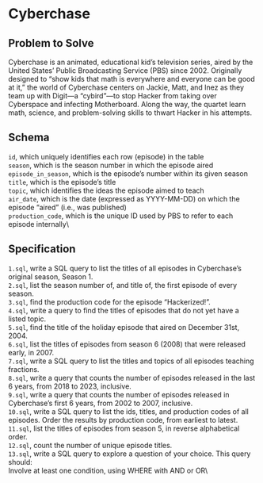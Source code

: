 # Cyberchase

## Problem to Solve

Cyberchase is an animated, educational kid’s television series, aired by the United States’ Public Broadcasting Service (PBS) since 2002. Originally designed to “show kids that math is everywhere and everyone can be good at it,” the world of Cyberchase centers on Jackie, Matt, and Inez as they team up with Digit—a “cybird”—to stop Hacker from taking over Cyberspace and infecting Motherboard. Along the way, the quartet learn math, science, and problem-solving skills to thwart Hacker in his attempts.

## Schema

`id`, which uniquely identifies each row (episode) in the table\
`season`, which is the season number in which the episode aired\
`episode_in_season`, which is the episode’s number within its given season\
`title`, which is the episode’s title\
`topic`, which identifies the ideas the episode aimed to teach\
`air_date`, which is the date (expressed as YYYY-MM-DD) on which the episode “aired” (i.e., was published)\
`production_code`, which is the unique ID used by PBS to refer to each episode internally\

## Specification

`1.sql`, write a SQL query to list the titles of all episodes in Cyberchase’s original season, Season 1.\
`2.sql`, list the season number of, and title of, the first episode of every season.\
`3.sql`, find the production code for the episode “Hackerized!”.\
`4.sql`, write a query to find the titles of episodes that do not yet have a listed topic.\
`5.sql`, find the title of the holiday episode that aired on December 31st, 2004.\
`6.sql`, list the titles of episodes from season 6 (2008) that were released early, in 2007.\
`7.sql`, write a SQL query to list the titles and topics of all episodes teaching fractions.\
`8.sql`, write a query that counts the number of episodes released in the last 6 years, from 2018 to 2023, inclusive.\
`9.sql`, write a query that counts the number of episodes released in Cyberchase’s first 6 years, from 2002 to 2007, inclusive.\
`10.sql`, write a SQL query to list the ids, titles, and production codes of all episodes. Order the results by production code, from earliest to latest.\
`11.sql`, list the titles of episodes from season 5, in reverse alphabetical order.\
`12.sql`, count the number of unique episode titles.\
`13.sql`, write a SQL query to explore a question of your choice. This query should:\
Involve at least one condition, using WHERE with AND or OR\
